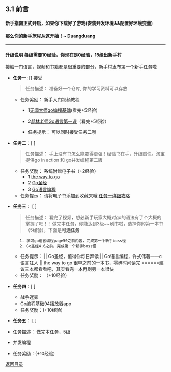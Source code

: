 ## 3.1 前言
#### 新手指南正式开启，如果你下载好了游戏(安装开发环境&&配置好环境变量)

#### 那么你的新手旅程从这开始！~ Duangduang
---------------

#### 升级说明 每级需要10经验，你现在是0经验，15级出新手村
接触一门语言，视频和书籍都是很重要的部分，新手村发布第一个新手任务啦

- **任务一** :[] 接受
  > 任务描述： 准备好一个仓库, 你的学习资料可以存放
  - 任务奖励： 新手入门视频教程 
     - 1[无闻大师go编程基础](https://github.com/Unknwon/go-fundamental-programming)(看完+5经验)
     - 2[郝林老师Go语言第一课](https://www.imooc.com/learn/345)（看完+5经验）
     
    - 任务提示： 可以同时接受任务二哦  
- **任务二**：[ ] 
   >任务描述： 手上没有书怎么能变得更强！经验书在手，升级贼快。淘宝提供go in action 和 go并发编程第二版
  - 任务奖励： 系统附赠电子书（+2经验）
      - 1 [the way to go](https://github.com/Unknwon/the-way-to-go_ZH_CN)
      - 2 [Go圣经](https://books.studygolang.com/gopl-zh/ch1/ch1-02.html)
      - 3 [Go语言编程](http://vdisk.weibo.com/s/fBR30EqBY7a)
  - 任务提示： 请将电子书添加到收藏夹哦
  [任务一详细攻略](3.1.1.md)
- **任务三**： [ ]

 	>任务描述： 看完了视频，想必新手玩家大概对go的语法有了个大概的掌握了吧！！做完本任务，你能达到3级~~刷书啦，选择你的第一本书（5经验），下面是**可选任务**
 
		 1. 学习go语言编程page50之前内容，完成第一个新手boss怪
		 2. Go圣经4.6之前，完成第一个新手boss怪
      
   - 任务提示： || Go圣经，值得你每日拜读 || Go语言编程，许式伟著——c语言狂人 || the way to go 很早之前的一本书，零碎时间读完 ======建议三本都看看吧，其实看完一本再刷另一本很快
   - 任务奖励： （+10经验）
 
- **任务四**：[ ] 
  - 战争迷雾
  - Go编程基础94播放器app 
  - 任务奖励：(+10经验)
- **任务五**： [ ]
 - 任务描述： 做完本任务，5级
  - 并发编程
  - 任务奖励：(+10经验)
  
  [返回目录](https://github.com/xiaoheigou/GoOOTNV/blob/master/eBook/directory.md)
  

